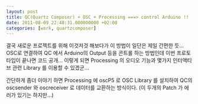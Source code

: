 ```yaml
---
layout: post
title: QC(Quartz Composer) + OSC + Processing ===> control Arduino !!
date: 2011-08-09 22:48:31.000000000 +02:00
categories: [work, quartzcomposer]
---
```

<p>결국 새로운 프로젝트를 위해 이것저것 해보다가 이 방법이 일단은 제일 간편한 듯... OSC로 연결하여 QC 에서 Arduino의 Output 등을 콘트롤 하는 방법인데 이번 프로토타입이 끝나면 코드 공개... 이렇게 되면 Processing 의 오디오 기능과 몇가지 인터액티브 관련 Library 를 이용할 수 있겠군...</p>
<p>간단하게 좀더 이야기 하면 Processing 에 oscP5 로 OSC Library 를 설치하여 QC의 oscsender 와 oscreceiver 로 데이터를 교환하는 방식이다. (이 두개의 Patch 가 에러가 있기는 하지만...)</p>
